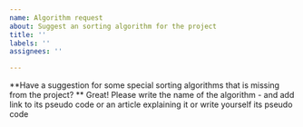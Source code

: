 ```yaml
---
name: Algorithm request
about: Suggest an sorting algorithm for the project
title: ''
labels: ''
assignees: ''

---
```


**Have a suggestion for some special sorting algorithms that is missing from the project? **
Great! Please write the name of the algorithm - and add link to its pseudo code or an article explaining it or write yourself its pseudo code
